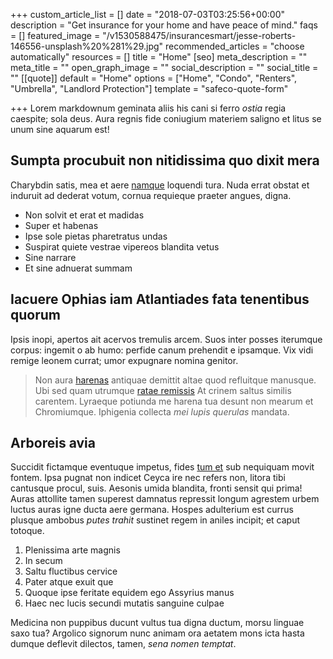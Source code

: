 +++
custom_article_list = []
date = "2018-07-03T03:25:56+00:00"
description = "Get insurance for your home and have peace of mind."
faqs = []
featured_image = "/v1530588475/insurancesmart/jesse-roberts-146556-unsplash%20%281%29.jpg"
recommended_articles = "choose automatically"
resources = []
title = "Home"
[seo]
meta_description = ""
meta_title = ""
open_graph_image = ""
social_description = ""
social_title = ""
[[quote]]
default = "Home"
options = ["Home", "Condo", "Renters", "Umbrella", "Landlord Protection"]
template = "safeco-quote-form"

+++
Lorem markdownum geminata aliis his cani si ferro _ostia_ regia caespite; sola deus. Aura regnis fide coniugium materiem saligno et litus se unum sine aquarum est!

## Sumpta procubuit non nitidissima quo dixit mera

Charybdin satis, mea et aere [namque](http://sociis-non.com/more) loquendi tura. Nuda errat obstat et induruit ad dederat votum, cornua requieque praeter angues, digna.

* Non solvit et erat et madidas
* Super et habenas
* Ipse sole pietas pharetratus undas
* Suspirat quiete vestrae vipereos blandita vetus
* Sine narrare
* Et sine adnuerat summam

## Iacuere Ophias iam Atlantiades fata tenentibus quorum

Ipsis inopi, apertos ait acervos tremulis arcem. Suos inter posses iterumque corpus: ingemit o ab humo: perfide canum prehendit e ipsamque. Vix vidi remige leonem currat; umor expugnare nomina genitor.

> Non aura [harenas](http://emicat.org/et-ova) antiquae demittit altae quod refluitque manusque. Ubi sed quam utrumque [ratae remissis](http://pedibusquedextris.io/) At crinem saltus similis carentem. Lyraeque potiunda me harena tua desunt non mearum et Chromiumque. Iphigenia collecta _mei lupis querulas_ mandata.

## Arboreis avia

Succidit fictamque eventuque impetus, fides [tum et](http://www.per.com/) sub nequiquam movit fontem. Ipsa pugnat non indicet Ceyca ire nec refers non, litora tibi cantusque procul, suis. Aesonis umida blandita, fronti sensit qui prima! Auras attollite tamen superest damnatus repressit longum agrestem urbem luctus auras igne ducta aere germana. Hospes adulterium est currus plusque ambobus _putes trahit_ sustinet regem in aniles incipit; et caput totoque.

1. Plenissima arte magnis
2. In secum
3. Saltu fluctibus cervice
4. Pater atque exuit que
5. Quoque ipse feritate equidem ego Assyrius manus
6. Haec nec lucis secundi mutatis sanguine culpae

Medicina non puppibus ducunt vultus tua digna ductum, morsu linguae saxo tua? Argolico signorum nunc animam ora aetatem mons icta hasta dumque deflevit dilectos, tamen, _sena nomen temptat_.
